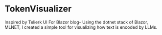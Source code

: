 # TokenVisualizer
Inspired by Telierk UI For Blazor blog- Using the dotnet stack of Blazor, MLNET, I created a simple tool for visualizing how text is encoded by LLMs. 
